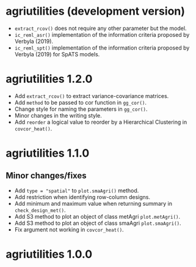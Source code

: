 # agriutilities (development version)

  * `extract_rcov()` does not require any other parameter but the model.
  * `ic_reml_asr()` implementation of the information criteria proposed by Verbyla (2019).
  * `ic_reml_spt()` implementation of the information criteria proposed by Verbyla (2019) for SpATS models.

# agriutilities 1.2.0

  * Add `extract_rcov()` to extract variance-covariance matrices.
  * Add `method` to be passed to cor function in `gg_cor()`.
  * Change style for naming the parameters in `gg_cor()`.
  * Minor changes in the writing style.
  * Add `reorder` a logical value to reorder by a Hierarchical Clustering in `covcor_heat()`.

# agriutilities 1.1.0

## Minor changes/fixes

  * Add `type = "spatial"` to `plot.smaAgri()` method.
  * Add restriction when identifying row-column designs.
  * Add minimum and maximum value when returning summary in `check_design_met()`.
  * Add S3 method to plot an object of class metAgri `plot.metAgri()`.
  * Add S3 method to plot an object of class smaAgri `plot.smaAgri()`.
  * Fix argument not working in `covcor_heat()`.

# agriutilities 1.0.0

